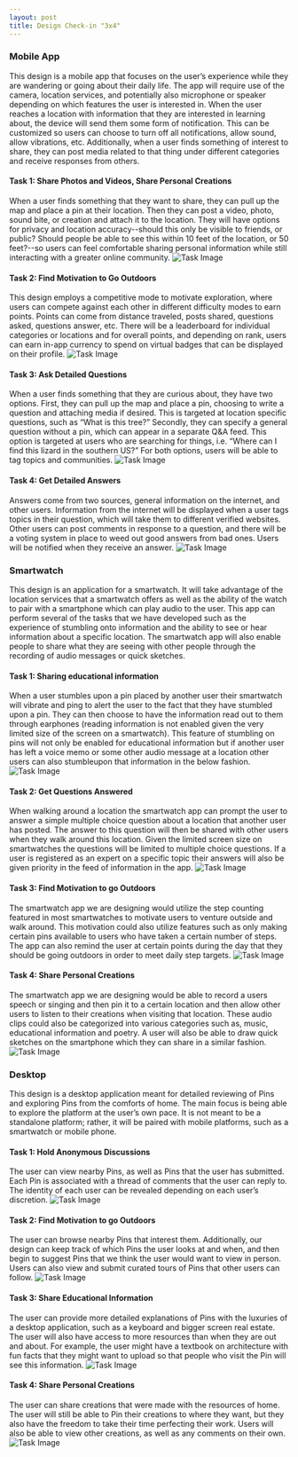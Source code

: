 ```yaml
---
layout: post
title: Design Check-in "3x4"
---
```

### Mobile App
This design is a mobile app that focuses on the user’s experience while they are wandering or going about their daily life. The app will require use of the camera, location services, and potentially also microphone or speaker depending on which features the user is interested in. When the user reaches a location with information that they are interested in learning about, the device will send them some form of notification. This can be customized so users can choose to turn off all notifications, allow sound, allow vibrations, etc. Additionally, when a user finds something of interest to share, they can post media related to that thing under different categories and receive responses from others.

#### Task 1: Share Photos and Videos, Share Personal Creations
When a user finds something that they want to share, they can pull up the map and place a pin at their location. Then they can post a video, photo, sound bite, or creation and attach it to the location. They will have options for privacy and location accuracy--should this only be visible to friends, or public? Should people be able to see this within 10 feet of the location, or 50 feet?--so users can feel comfortable sharing personal information while still interacting with a greater online community.
![Task Image]({{site.baseurl}}/images/design_review/alyssa_1.jpg)

#### Task 2: Find Motivation to Go Outdoors
This design employs a competitive mode to motivate exploration, where users can compete against each other in different difficulty modes to earn points. Points can come from distance traveled, posts shared, questions asked, questions answer, etc. There will be a leaderboard for individual categories or locations and for overall points, and depending on rank, users can earn in-app currency to spend on virtual badges that can be displayed on their profile.
![Task Image]({{site.baseurl}}/images/design_review/alyssa_2.jpg)

#### Task 3: Ask Detailed Questions
When a user finds something that they are curious about, they have two options. First, they can pull up the map and place a pin, choosing to write a question and attaching media if desired. This is targeted at location specific questions, such as “What is this tree?” Secondly, they can specify a general question without a pin, which can appear in a separate Q&A feed. This option is targeted at users who are searching for things, i.e. “Where can I find this lizard in the southern US?” For both options, users will be able to tag topics and communities.
![Task Image]({{site.baseurl}}/images/design_review/alyssa_3.jpg)

#### Task 4: Get Detailed Answers
Answers come from two sources, general information on the internet, and other users. Information from the internet will be displayed when a user tags topics in their question, which will take them to different verified websites. Other users can post comments in response to a question, and there will be a voting system in place to weed out good answers from bad ones. Users will be notified when they receive an answer.
![Task Image]({{site.baseurl}}/images/design_review/alyssa_4.jpg)

### Smartwatch
This design is an application for a smartwatch. It will take advantage of the location services that a smartwatch offers as well as the ability of the watch to pair with a smartphone which can play audio to the user. This app can perform several of the tasks that we have developed such as the experience of stumbling onto information and the ability to see or hear information about a specific location. The smartwatch app will also enable people to share what they are seeing with other people through the recording of audio messages or quick sketches.

#### Task 1: Sharing educational information
When a user stumbles upon a pin placed by another user their smartwatch will vibrate and ping to alert the user to the fact that they have stumbled upon a pin. They can then choose to have the information read out to them through earphones (reading information is not enabled given the very limited size of the screen on a smartwatch). This feature of stumbling on pins will not only be enabled for educational information but if another user has left a voice memo or some other audio message at a location other users can also stumbleupon that information in the below fashion.
![Task Image]({{site.baseurl}}/images/design_review/karl_1.jpg)

#### Task 2: Get Questions Answered
When walking around a location the smartwatch app can prompt the user to answer a simple multiple choice question about a location that another user has posted. The answer to this question will then be shared with other users when they walk around this location. Given the limited screen size on smartwatches the questions will be limited to multiple choice questions. If a user is registered as an expert on a specific topic their answers will also be given priority in the feed of information in the app.
![Task Image]({{site.baseurl}}/images/design_review/karl_2.jpg)

#### Task 3: Find Motivation to go Outdoors
The smartwatch app we are designing would utilize the step counting featured in most smartwatches to motivate users to venture outside and walk around. This motivation could also utilize features such as only making certain pins available to users who have taken a certain number of steps. The app can also remind the user at certain points during the day that they should be going outdoors in order to meet daily step targets.
![Task Image]({{site.baseurl}}/images/design_review/karl_3.jpg)

#### Task 4: Share Personal Creations
The smartwatch app we are designing would be able to record a users speech or singing and then pin it to a certain location and then allow other users to listen to their creations when visiting that location. These audio clips could also be categorized into various categories such as, music, educational information and poetry. A user will also be able to draw quick sketches on the smartphone which they can share in a similar fashion.
![Task Image]({{site.baseurl}}/images/design_review/karl_4.jpg)

### Desktop
This design is a desktop application meant for detailed reviewing of Pins and exploring Pins from the comforts of home. The main focus is being able to explore the platform at the user’s own pace. It is not meant to be a standalone platform; rather, it will be paired with mobile platforms, such as a smartwatch or mobile phone.

#### Task 1: Hold Anonymous Discussions
The user can view nearby Pins, as well as Pins that the user has submitted. Each Pin is associated with a thread of comments that the user can reply to. The identity of each user can be revealed depending on each user’s discretion.
![Task Image]({{site.baseurl}}/images/design_review/lester_task1.png])

#### Task 2: Find Motivation to go Outdoors
The user can browse nearby Pins that interest them. Additionally, our design can keep track of which Pins the user looks at and when, and then begin to suggest Pins that we think the user would want to view in person. Users can also view and submit curated tours of Pins that other users can follow.
![Task Image]({{site.baseurl}}/images/design_review/lester_task2.png])

#### Task 3: Share Educational Information
The user can provide more detailed explanations of Pins with the luxuries of a desktop application, such as a keyboard and bigger screen real estate. The user will also have access to more resources than when they are out and about. For example, the user might have a textbook on architecture with fun facts that they might want to upload so that people who visit the Pin will see this information.
![Task Image]({{site.baseurl}}/images/design_review/lester_task3.png])

#### Task 4: Share Personal Creations
The user can share creations that were made with the resources of home. The user will still be able to Pin their creations to where they want, but they also have the freedom to take their time perfecting their work. Users will also be able to view other creations, as well as any comments on their own.
![Task Image]({{site.baseurl}}/images/design_review/lester_task4.png])






